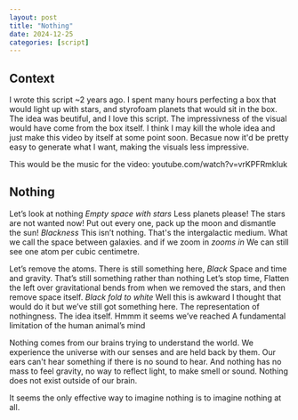 ```yaml
---
layout: post
title: "Nothing"
date: 2024-12-25
categories: [script]
---
```


## Context
I wrote this script ~2 years ago. I spent many hours perfecting a box that would light up with stars, and styrofoam planets that would sit in the box.
The idea was beutiful, and I love this script. The impressivness of the visual would have come from the box itself.
I think I may kill the whole idea and just make this video by itself at some point soon. Becasue now it'd be pretty easy to generate what I want, making the visuals less impressive.

This would be the music for the video: youtube.com/watch?v=vrKPFRmkIuk

## Nothing

Let’s look at nothing
*Empty space with stars*
Less planets please! The stars are not wanted now! Put out every one, pack up the moon and dismantle the sun!
*Blackness*
This isn’t nothing. That's the intergalactic medium. What we call the space between galaxies.
and if we zoom in *zooms in*
We can still see one atom per cubic centimetre.

Let’s remove the atoms. There is still something here,
*Black*
Space and time and gravity. That’s still something rather than nothing
Let’s stop time, Flatten the left over gravitational bends from when we removed the stars, and then remove space itself.
*Black fold to white*
Well this is awkward 
I thought that would do it but we’ve still got something here. The representation of nothingness. The idea itself.
Hmmm it seems we’ve reached
A fundamental limitation of the human animal’s mind

Nothing comes from our brains trying to understand the world. We experience the universe with our senses and are held back by them. Our ears can't hear something if there is no sound to hear. And nothing has no mass to feel gravity, no way to reflect light, to make smell or sound. Nothing does not exist outside of our brain. 

It seems the only effective way to imagine nothing is to imagine nothing at all.
